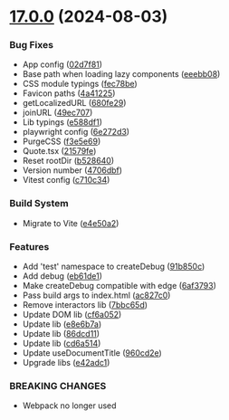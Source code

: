 # [17.0.0](https://github.com/andrewscwei/react-static-starter-kit/compare/v16.1.0...v17.0.0) (2024-08-03)


### Bug Fixes

* App config ([02d7f81](https://github.com/andrewscwei/react-static-starter-kit/commit/02d7f81c95829fbdb056eabefcde16508039bae5))
* Base path when loading lazy components ([eeebb08](https://github.com/andrewscwei/react-static-starter-kit/commit/eeebb080b7bbfc885353135672eaeaa0c22c9ae4))
* CSS module typings ([fec78be](https://github.com/andrewscwei/react-static-starter-kit/commit/fec78be273ec0ec4d3e5129fcce9e0609ca8c397))
* Favicon paths ([4a41225](https://github.com/andrewscwei/react-static-starter-kit/commit/4a41225c05e6428ec0136c16c83ca42b0d3d8d83))
* getLocalizedURL ([680fe29](https://github.com/andrewscwei/react-static-starter-kit/commit/680fe29f8945302fb21f278b0f4c6cc0f23b7b4b))
* joinURL ([49ec707](https://github.com/andrewscwei/react-static-starter-kit/commit/49ec7073b4f071c7c0ea612e676711eaa60f44d4))
* Lib typings ([e588df1](https://github.com/andrewscwei/react-static-starter-kit/commit/e588df1db158b65e14bfee250af3fcda79d58940))
* playwright config ([6e272d3](https://github.com/andrewscwei/react-static-starter-kit/commit/6e272d31d044392103ba6a551d0eae1c4a3f9379))
* PurgeCSS ([f3e5e69](https://github.com/andrewscwei/react-static-starter-kit/commit/f3e5e698646aba8b754aace162fc728a1174178f))
* Quote.tsx ([21579fe](https://github.com/andrewscwei/react-static-starter-kit/commit/21579feda4c662a797a02ebf0929a4ed597aba90))
* Reset rootDir ([b528640](https://github.com/andrewscwei/react-static-starter-kit/commit/b528640837685bf1f1f873841c6beea45837de65))
* Version number ([4706dbf](https://github.com/andrewscwei/react-static-starter-kit/commit/4706dbf1923fbce03f47a7db0caf6e3ff5784811))
* Vitest config ([c710c34](https://github.com/andrewscwei/react-static-starter-kit/commit/c710c34b5de8dda8cf48836d106b83939a2d7cef))


### Build System

* Migrate to Vite ([e4e50a2](https://github.com/andrewscwei/react-static-starter-kit/commit/e4e50a2e30b3577486e949e340a0a719b36ec7e9))


### Features

* Add 'test' namespace to createDebug ([91b850c](https://github.com/andrewscwei/react-static-starter-kit/commit/91b850ce268a5c2ecbc6f4eec8c4a63b422dbb7e))
* Add debug ([eb61de1](https://github.com/andrewscwei/react-static-starter-kit/commit/eb61de15153eeabe13688ec030f4946ffe5c0594))
* Make createDebug compatible with edge ([6af3793](https://github.com/andrewscwei/react-static-starter-kit/commit/6af379390dca0354296a04cff2c77f5dddf13c9d))
* Pass build args to index.html ([ac827c0](https://github.com/andrewscwei/react-static-starter-kit/commit/ac827c0760fe66b9145a716c809a2a635f9e2d6a))
* Remove interactors lib ([7bbc65d](https://github.com/andrewscwei/react-static-starter-kit/commit/7bbc65d88333813bb08f66b0822585792c76de9f))
* Update DOM lib ([cf6a052](https://github.com/andrewscwei/react-static-starter-kit/commit/cf6a052c4a424542ddecd8bc7213065bafad2907))
* Update lib ([e8e6b7a](https://github.com/andrewscwei/react-static-starter-kit/commit/e8e6b7a7c21b7fcaae1a29fea0d64fbb001984cb))
* Update lib ([86dcd11](https://github.com/andrewscwei/react-static-starter-kit/commit/86dcd11b49963127e7e107d27ba7197f7431c994))
* Update lib ([cd6a514](https://github.com/andrewscwei/react-static-starter-kit/commit/cd6a514945d4fcbcc974b5aa3681a12ac97d1d2b))
* Update useDocumentTitle ([960cd2e](https://github.com/andrewscwei/react-static-starter-kit/commit/960cd2ec3943ebf7310a1174367e950c23230748))
* Upgrade libs ([e42adc1](https://github.com/andrewscwei/react-static-starter-kit/commit/e42adc12528a043e39777cbe1356f47354b0ebf4))


### BREAKING CHANGES

* Webpack no longer used
